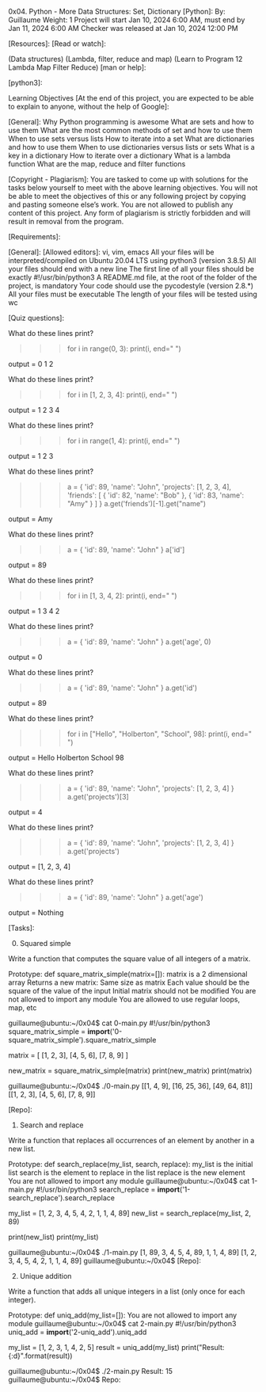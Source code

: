0x04. Python - More Data Structures: Set, Dictionary
[Python]:
 By: Guillaume
 Weight: 1
 Project will start Jan 10, 2024 6:00 AM, must end by Jan 11, 2024 6:00 AM
 Checker was released at Jan 10, 2024 12:00 PM

[Resources]:
[Read or watch]:

(Data structures)
(Lambda, filter, reduce and map)
(Learn to Program 12 Lambda Map Filter Reduce)
[man or help]:

[python3]:

Learning Objectives
[At the end of this project, you are expected to be able to explain to anyone, without the help of Google]:

[General]:
Why Python programming is awesome
What are sets and how to use them
What are the most common methods of set and how to use them
When to use sets versus lists
How to iterate into a set
What are dictionaries and how to use them
When to use dictionaries versus lists or sets
What is a key in a dictionary
How to iterate over a dictionary
What is a lambda function
What are the map, reduce and filter functions

[Copyright - Plagiarism]:
You are tasked to come up with solutions for the tasks below yourself to meet with the above learning objectives.
You will not be able to meet the objectives of this or any following project by copying and pasting someone else’s work.
You are not allowed to publish any content of this project.
Any form of plagiarism is strictly forbidden and will result in removal from the program.

[Requirements]:

[General]:
[Allowed editors]: vi, vim, emacs
All your files will be interpreted/compiled on Ubuntu 20.04 LTS using python3 (version 3.8.5)
All your files should end with a new line
The first line of all your files should be exactly #!/usr/bin/python3
A README.md file, at the root of the folder of the project, is mandatory
Your code should use the pycodestyle (version 2.8.*)
All your files must be executable
The length of your files will be tested using wc

[Quiz questions]:

[Question]: #0
What do these lines print?

>>> for i in range(0, 3):
>>>     print(i, end=" ")

output = 0 1 2

[Question]: #1
What do these lines print?

>>> for i in [1, 2, 3, 4]:
>>>     print(i, end=" ")

output = 1 2 3 4

[Question]: #2
What do these lines print?

>>> for i in range(1, 4):
>>>     print(i, end=" ")

output = 1 2 3

[Question]: #3
What do these lines print?

>>> a = { 'id': 89, 'name': "John", 'projects': [1, 2, 3, 4], 'friends': [ { 'id': 82, 'name': "Bob" }, { 'id': 83, 'name': "Amy" } ] }
>>> a.get('friends')[-1].get("name")

output = Amy

[Question]: #4
What do these lines print?

>>> a = { 'id': 89, 'name': "John" }
>>> a['id']

output = 89

[Question]: #5
What do these lines print?

>>> for i in [1, 3, 4, 2]:
>>>     print(i, end=" ")

output = 1 3 4 2

[Question]: #6
What do these lines print?

>>> a = { 'id': 89, 'name': "John" }
>>> a.get('age', 0)

output = 0

[Question]: #7
What do these lines print?

>>> a = { 'id': 89, 'name': "John" }
>>> a.get('id')

output = 89

[Question]: #8
What do these lines print?

>>> for i in ["Hello", "Holberton", "School", 98]:
>>>     print(i, end=" ")

output = Hello Holberton School 98

[Question]: #9
What do these lines print?

>>> a = { 'id': 89, 'name': "John", 'projects': [1, 2, 3, 4] }
>>> a.get('projects')[3]

output = 4

[Question]: #10
What do these lines print?

>>> a = { 'id': 89, 'name': "John", 'projects': [1, 2, 3, 4] }
>>> a.get('projects')

output = [1, 2, 3, 4]

[Question]: #11
What do these lines print?

>>> a = { 'id': 89, 'name': "John" }
>>> a.get('age')

output = Nothing

[Tasks]:

0. Squared simple

Write a function that computes the square value of all integers of a matrix.

Prototype: def square_matrix_simple(matrix=[]):
matrix is a 2 dimensional array
Returns a new matrix:
Same size as matrix
Each value should be the square of the value of the input
Initial matrix should not be modified
You are not allowed to import any module
You are allowed to use regular loops, map, etc

guillaume@ubuntu:~/0x04$ cat 0-main.py
#!/usr/bin/python3
square_matrix_simple = __import__('0-square_matrix_simple').square_matrix_simple

matrix = [
    [1, 2, 3],
    [4, 5, 6],
    [7, 8, 9]
]

new_matrix = square_matrix_simple(matrix)
print(new_matrix)
print(matrix)

guillaume@ubuntu:~/0x04$ ./0-main.py
[[1, 4, 9], [16, 25, 36], [49, 64, 81]]
[[1, 2, 3], [4, 5, 6], [7, 8, 9]]

[Repo]:

[GitHub repository]: alx-higher_level_programming
[Directory]: 0x04-python-more_data_structures
[File]: 0-square_matrix_simple.py

1. Search and replace

Write a function that replaces all occurrences of an element by another in a new list.

Prototype: def search_replace(my_list, search, replace):
my_list is the initial list
search is the element to replace in the list
replace is the new element
You are not allowed to import any module
guillaume@ubuntu:~/0x04$ cat 1-main.py
#!/usr/bin/python3
search_replace = __import__('1-search_replace').search_replace

my_list = [1, 2, 3, 4, 5, 4, 2, 1, 1, 4, 89]
new_list = search_replace(my_list, 2, 89)

print(new_list)
print(my_list)

guillaume@ubuntu:~/0x04$ ./1-main.py
[1, 89, 3, 4, 5, 4, 89, 1, 1, 4, 89]
[1, 2, 3, 4, 5, 4, 2, 1, 1, 4, 89]
guillaume@ubuntu:~/0x04$ 
[Repo]:

[GitHub repository]: alx-higher_level_programming
[Directory]: 0x04-python-more_data_structures
[File]: 1-search_replace.py

2. Unique addition

Write a function that adds all unique integers in a list (only once for each integer).

Prototype: def uniq_add(my_list=[]):
You are not allowed to import any module
guillaume@ubuntu:~/0x04$ cat 2-main.py
#!/usr/bin/python3
uniq_add = __import__('2-uniq_add').uniq_add

my_list = [1, 2, 3, 1, 4, 2, 5]
result = uniq_add(my_list)
print("Result: {:d}".format(result))

guillaume@ubuntu:~/0x04$ ./2-main.py
Result: 15
guillaume@ubuntu:~/0x04$ 
Repo:

[GitHub repository]: alx-higher_level_programming
[Directory]: 0x04-python-more_data_structures
[File]: 2-uniq_add.py


